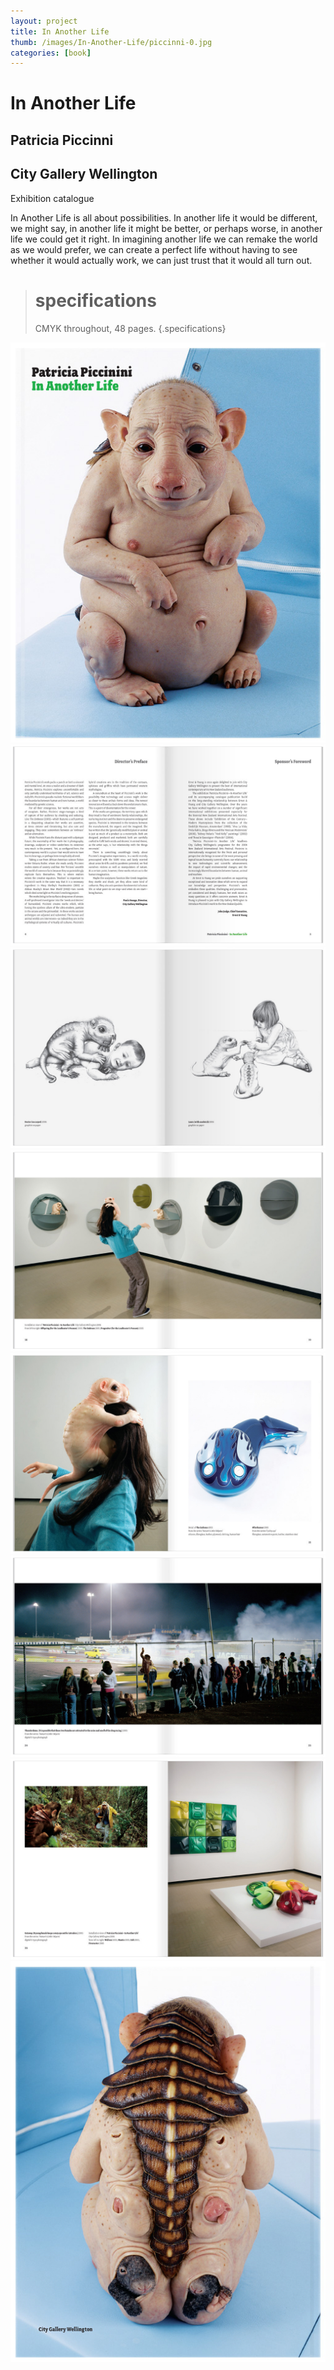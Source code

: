```yaml
---
layout: project
title: In Another Life 
thumb: /images/In-Another-Life/piccinni-0.jpg
categories: [book]
---
```


# In Another Life

## Patricia Piccinni
## City Gallery Wellington

Exhibition catalogue

In Another Life is all about possibilities. In another life it would be different, we might say, in another life it might be better, or perhaps worse, in another life we could get it right. In imagining another life we can remake the world as we would prefer, we can create a perfect life without having to see whether it would actually work, we can just trust that it would all turn out.

> # specifications
> CMYK throughout, 48 pages. 
{.specifications}

![](/images/In-Another-Life/piccinni-1.jpg)
![](/images/In-Another-Life/piccinni-2.jpg)
![](/images/In-Another-Life/piccinni-3.jpg)
![](/images/In-Another-Life/piccinni-4.jpg)
![](/images/In-Another-Life/piccinni-5.jpg)
![](/images/In-Another-Life/piccinni-6.jpg)
![](/images/In-Another-Life/piccinni-7.jpg)
![](/images/In-Another-Life/piccinni-8.jpg)